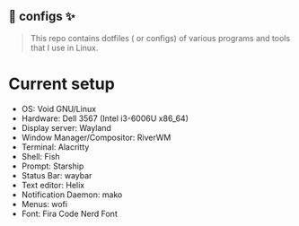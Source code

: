 ## :wrench: configs :sparkles:
> This repo contains dotfiles ( or configs) of various programs and tools that I use in Linux.

# Current setup
* OS: Void GNU/Linux
* Hardware: Dell 3567 (Intel i3-6006U x86_64)
* Display server: Wayland
* Window Manager/Compositor: RiverWM
* Terminal: Alacritty
* Shell: Fish
* Prompt: Starship
* Status Bar: waybar
* Text editor: Helix
* Notification Daemon: mako
* Menus: wofi
* Font: Fira Code Nerd Font
